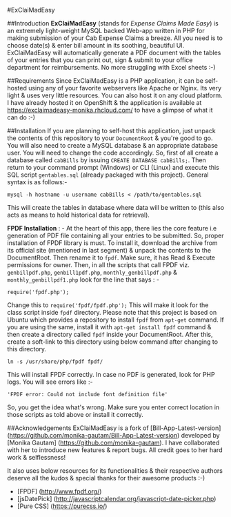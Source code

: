 #ExClaiMadEasy

##Introduction
**ExClaiMadEasy** (stands for *Expense Claims Made Easy*) is an extremely light-weight MySQL backed Web-app written in PHP for making submission of your Cab Expense Claims a breeze. All you need is to choose date(s) & enter bill amount in its soothing, beautiful UI. ExClaiMadEasy will automatically generate a PDF document with the tables of your entries that you can print out, sign & submit to your office department for reimbursements. No more struggling with Excel sheets :-)

##Requirements
Since ExClaiMadEasy is a PHP application, it can be self-hosted using any of your favorite webservers like Apache or Nginx. Its very light & uses very little resources. You can also host it on any cloud platform. I have already hosted it on OpenShift & the application is available at https://exclaimadeasy-monika.rhcloud.com/ to have a glimpse of what it can do :-)

##Installation
If you are planning to self-host this application, just unpack the contents of this repository to your ``DocumentRoot`` & you're good to go. You will also need to create a MySQL database & an appropriate database user. You will need to change the code accordingly. So, first of all create a database called ``cabBills`` by issuing ``CREATE DATABASE cabBills;``. Then return to your command prompt (Windows) or CLI (Linux) and execute this SQL script ``gentables.sql`` (already packaged with this project). General syntax is as follows:-
```
mysql -h hostname -u username cabBills < /path/to/gentables.sql
```
This will create the tables in database where data will be written to (this also acts as means to hold historical data for retrieval).

**FPDF Installation** : - At the heart of this app, there lies the core feature i.e generation of PDF file containing all your entries to be submitted. So, proper installation of FPDF library is must. To install it, download the archive from its official site (mentioned in last segment) & unpack the contents to the DocumentRoot. Then rename it to ``fpdf``. Make sure, it has Read & Execute permissions for owner. Then, in all the scripts that call FPDF viz. ``genbillpdf.php``, ``genbill1pdf.php``, ``monthly_genbillpdf.php`` & ``monthly_genbillpdf1.php`` look for the line that says : -
```
require('fpdf.php');
```
Change this to ``require('fpdf/fpdf.php');`` This will make it look for the class script inside ``fpdf`` directory.
Please note that this project is based on Ubuntu which provides a repository to install ``fpdf`` from ``apt-get`` command. If you are using the same, install it with ``apt-get install fpdf`` command & then create a directory called ``fpdf`` inside your DocumentRoot. After this, create a soft-link to this directory using below command after changing to this directory.
```
ln -s /usr/share/php/fpdf fpdf/
```
This will install FPDF correctly. In case no PDF is generated, look for PHP logs. You will see errors like :-
```
'FPDF error: Could not include font definition file'
```
So, you get the idea what's wrong. Make sure you enter correct location in those scripts as told above or install it correctly.

##Acknowledgements
ExClaiMadEasy is a fork of [Bill-App-Latest-version] (https://github.com/monika-gautam/Bill-App-Latest-version) developed by [Monika Gautam] (https://github.com/monika-gautam). I have collaborated with her to introduce new features & report bugs. All credit goes to her hard work & selflessness!

It also uses below resources for its functionalities & their respective authors deserve all the kudos & special thanks for their awesome products :-)

* [FPDF] (http://www.fpdf.org/)
* [jsDatePick] (http://javascriptcalendar.org/javascript-date-picker.php)
* [Pure CSS] (https://purecss.io/)
